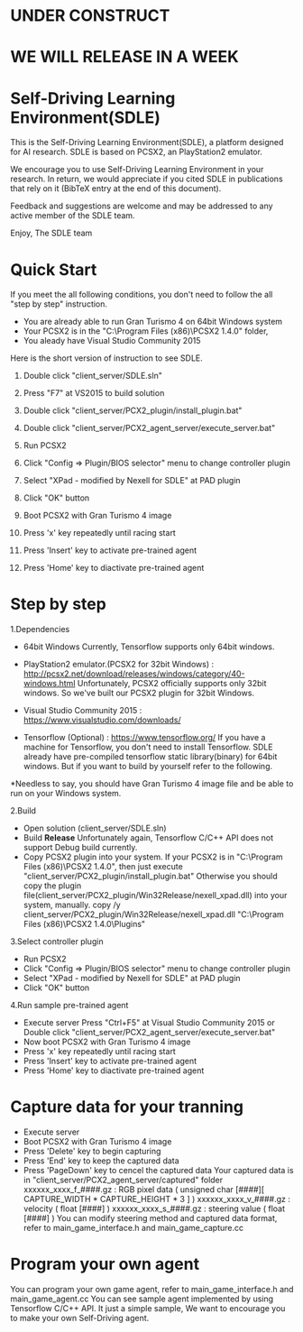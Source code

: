 # UNDER CONSTRUCT
# WE WILL RELEASE IN A WEEK



# Self-Driving Learning Environment(SDLE)
This is the Self-Driving Learning Environment(SDLE), a platform designed for AI research. SDLE is based on PCSX2, an PlayStation2 emulator.

We encourage you to use Self-Driving Learning Environment in your research. In return, we would appreciate if you cited SDLE in publications that rely on it (BibTeX entry at the end of this document).

Feedback and suggestions are welcome and may be addressed to any active member of the SDLE team.

Enjoy, The SDLE team

# Quick Start
If you meet the all following conditions, you don't need to follow the all "step by step" instruction.
* You are already able to run Gran Turismo 4 on 64bit Windows system 
* Your PCSX2 is in the "C:\Program Files (x86)\PCSX2 1.4.0" folder,
* You aleady have Visual Studio Community 2015

Here is the short version of instruction to see SDLE.
1. Double click "client_server/SDLE.sln"

2. Press "F7" at VS2015 to build solution

3. Double click "client_server/PCX2_plugin/install_plugin.bat"

4. Double click "client_server/PCX2_agent_server/execute_server.bat"
5. Run PCSX2
6. Click "Config => Plugin/BIOS selector" menu to change controller plugin
7. Select "XPad - modified by Nexell for SDLE" at PAD plugin 
8. Click "OK" button
9. Boot PCSX2 with Gran Turismo 4 image
10. Press 'x' key repeatedly until racing start
11. Press 'Insert' key to activate pre-trained agent
12. Press 'Home' key to diactivate pre-trained agent


# Step by step

1.Dependencies
* 64bit Windows
Currently, Tensorflow supports only 64bit windows.

* PlayStation2 emulator.(PCSX2 for 32bit Windows) : http://pcsx2.net/download/releases/windows/category/40-windows.html
Unfortunately, PCSX2 officially supports only 32bit windows. So we've built our PCSX2 plugin for 32bit Windows.

* Visual Studio Community 2015 : https://www.visualstudio.com/downloads/

* Tensorflow (Optional) : https://www.tensorflow.org/
If you have a machine for Tensorflow, you don't need to install Tensorflow. SDLE already have pre-compiled tensorflow static library(binary) for 64bit windows. But if you want to build by yourself refer to the following.


*Needless to say, you should have Gran Turismo 4 image file and be able to run on your Windows system.

2.Build
* Open solution (client_server/SDLE.sln)
* Build **Release**
Unfortunately again, Tensorflow C/C++ API does not support Debug build currently.
* Copy PCSX2 plugin into your system.
If your PCSX2 is in "C:\Program Files (x86)\PCSX2 1.4.0", then just execute "client_server/PCX2_plugin/install_plugin.bat" Otherwise you should copy the plugin file(client_server/PCX2_plugin/Win32Release/nexell_xpad.dll) into your system, manually.
    copy /y client_server/PCX2_plugin/Win32Release/nexell_xpad.dll "C:\Program Files (x86)\PCSX2 1.4.0\Plugins"

3.Select controller plugin
* Run PCSX2
* Click "Config => Plugin/BIOS selector" menu to change controller plugin
* Select "XPad - modified by Nexell for SDLE" at PAD plugin 
* Click "OK" button

4.Run sample pre-trained agent
* Execute server
Press "Ctrl+F5" at Visual Studio Community 2015
or
Double click "client_server/PCX2_agent_server/execute_server.bat"
* Now boot PCSX2 with Gran Turismo 4 image
* Press 'x' key repeatedly until racing start
* Press 'Insert' key to activate pre-trained agent
* Press 'Home' key to diactivate pre-trained agent

# Capture data for your tranning
* Execute server
* Boot PCSX2 with Gran Turismo 4 image
* Press 'Delete' key to begin capturing
* Press 'End' key to keep the captured data
* Press 'PageDown' key to cencel the captured data
Your captured data is in "client_server/PCX2_agent_server/captured" folder
xxxxxx_xxxx_f_####.gz : RGB pixel data ( unsigned char [####][ CAPTURE_WIDTH * CAPTURE_HEIGHT * 3 ] )
xxxxxx_xxxx_v_####.gz : velocity ( float [####] )
xxxxxx_xxxx_s_####.gz : steering value ( float [####] )
You can modify steering method and captured data format, refer to main_game_interface.h and main_game_capture.cc

# Program your own agent
You can program your own game agent, refer to main_game_interface.h and main_game_agent.cc
You can see sample agent implemented by using Tensorflow C/C++ API.
It just a simple sample, We want to encourage you to make your own Self-Driving agent.









